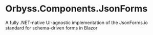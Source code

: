 # Orbyss.Components.JsonForms
A fully .NET-native UI-agnostic implementation of the JsonForms.io standard for schema-driven forms in Blazor
